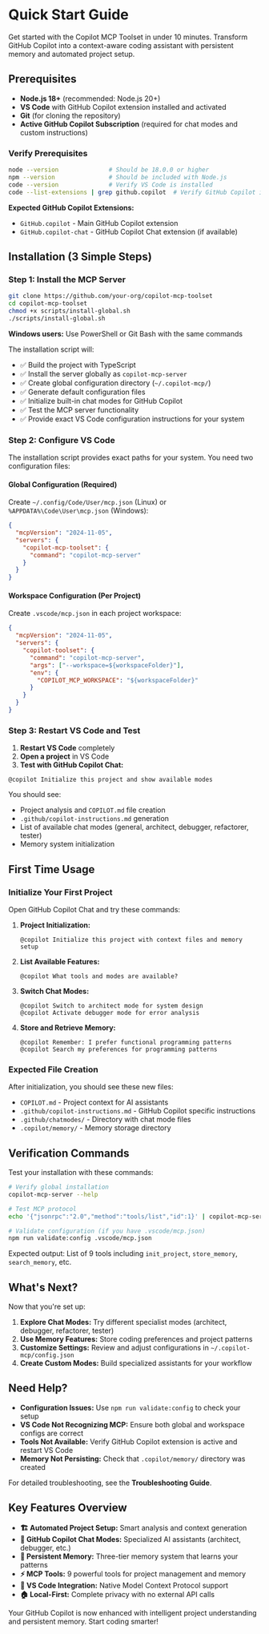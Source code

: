# Quick Start Guide

Get started with the Copilot MCP Toolset in under 10 minutes. Transform GitHub Copilot into a context-aware coding assistant with persistent memory and automated project setup.

## Prerequisites

- **Node.js 18+** (recommended: Node.js 20+)
- **VS Code** with GitHub Copilot extension installed and activated
- **Git** (for cloning the repository)
- **Active GitHub Copilot Subscription** (required for chat modes and custom instructions)

### Verify Prerequisites

```bash
node --version              # Should be 18.0.0 or higher
npm --version               # Should be included with Node.js
code --version              # Verify VS Code is installed
code --list-extensions | grep github.copilot  # Verify GitHub Copilot is installed
```

**Expected GitHub Copilot Extensions:**
- `GitHub.copilot` - Main GitHub Copilot extension
- `GitHub.copilot-chat` - GitHub Copilot Chat extension (if available)

## Installation (3 Simple Steps)

### Step 1: Install the MCP Server

```bash
git clone https://github.com/your-org/copilot-mcp-toolset
cd copilot-mcp-toolset
chmod +x scripts/install-global.sh
./scripts/install-global.sh
```

**Windows users:** Use PowerShell or Git Bash with the same commands

The installation script will:
- ✅ Build the project with TypeScript
- ✅ Install the server globally as `copilot-mcp-server`
- ✅ Create global configuration directory (`~/.copilot-mcp/`)
- ✅ Generate default configuration files
- ✅ Initialize built-in chat modes for GitHub Copilot
- ✅ Test the MCP server functionality
- ✅ Provide exact VS Code configuration instructions for your system

### Step 2: Configure VS Code

The installation script provides exact paths for your system. You need two configuration files:

#### Global Configuration (Required)
Create `~/.config/Code/User/mcp.json` (Linux) or `%APPDATA%\Code\User\mcp.json` (Windows):

```json
{
  "mcpVersion": "2024-11-05",
  "servers": {
    "copilot-mcp-toolset": {
      "command": "copilot-mcp-server"
    }
  }
}
```

#### Workspace Configuration (Per Project)
Create `.vscode/mcp.json` in each project workspace:

```json
{
  "mcpVersion": "2024-11-05",
  "servers": {
    "copilot-toolset": {
      "command": "copilot-mcp-server",
      "args": ["--workspace=${workspaceFolder}"],
      "env": {
        "COPILOT_MCP_WORKSPACE": "${workspaceFolder}"
      }
    }
  }
}
```

### Step 3: Restart VS Code and Test

1. **Restart VS Code** completely
2. **Open a project** in VS Code
3. **Test with GitHub Copilot Chat:**

```
@copilot Initialize this project and show available modes
```

You should see:
- Project analysis and `COPILOT.md` file creation
- `.github/copilot-instructions.md` generation
- List of available chat modes (general, architect, debugger, refactorer, tester)
- Memory system initialization

## First Time Usage

### Initialize Your First Project

Open GitHub Copilot Chat and try these commands:

1. **Project Initialization:**
   ```
   @copilot Initialize this project with context files and memory setup
   ```

2. **List Available Features:**
   ```
   @copilot What tools and modes are available?
   ```

3. **Switch Chat Modes:**
   ```
   @copilot Switch to architect mode for system design
   @copilot Activate debugger mode for error analysis
   ```

4. **Store and Retrieve Memory:**
   ```
   @copilot Remember: I prefer functional programming patterns
   @copilot Search my preferences for programming patterns
   ```

### Expected File Creation

After initialization, you should see these new files:
- `COPILOT.md` - Project context for AI assistants
- `.github/copilot-instructions.md` - GitHub Copilot specific instructions
- `.github/chatmodes/` - Directory with chat mode files
- `.copilot/memory/` - Memory storage directory

## Verification Commands

Test your installation with these commands:

```bash
# Verify global installation
copilot-mcp-server --help

# Test MCP protocol
echo '{"jsonrpc":"2.0","method":"tools/list","id":1}' | copilot-mcp-server

# Validate configuration (if you have .vscode/mcp.json)
npm run validate:config .vscode/mcp.json
```

Expected output: List of 9 tools including `init_project`, `store_memory`, `search_memory`, etc.

## What's Next?

Now that you're set up:

1. **Explore Chat Modes:** Try different specialist modes (architect, debugger, refactorer, tester)
2. **Use Memory Features:** Store coding preferences and project patterns
3. **Customize Settings:** Review and adjust configurations in `~/.copilot-mcp/config.json`
4. **Create Custom Modes:** Build specialized assistants for your workflow

## Need Help?

- **Configuration Issues:** Use `npm run validate:config` to check your setup
- **VS Code Not Recognizing MCP:** Ensure both global and workspace configs are correct
- **Tools Not Available:** Verify GitHub Copilot extension is active and restart VS Code
- **Memory Not Persisting:** Check that `.copilot/memory/` directory was created

For detailed troubleshooting, see the **Troubleshooting Guide**.

## Key Features Overview

- **🏗️ Automated Project Setup:** Smart analysis and context generation
- **🤖 GitHub Copilot Chat Modes:** Specialized AI assistants (architect, debugger, etc.)
- **🧠 Persistent Memory:** Three-tier memory system that learns your patterns
- **⚡ MCP Tools:** 9 powerful tools for project management and memory
- **🔧 VS Code Integration:** Native Model Context Protocol support
- **🏠 Local-First:** Complete privacy with no external API calls

Your GitHub Copilot is now enhanced with intelligent project understanding and persistent memory. Start coding smarter!